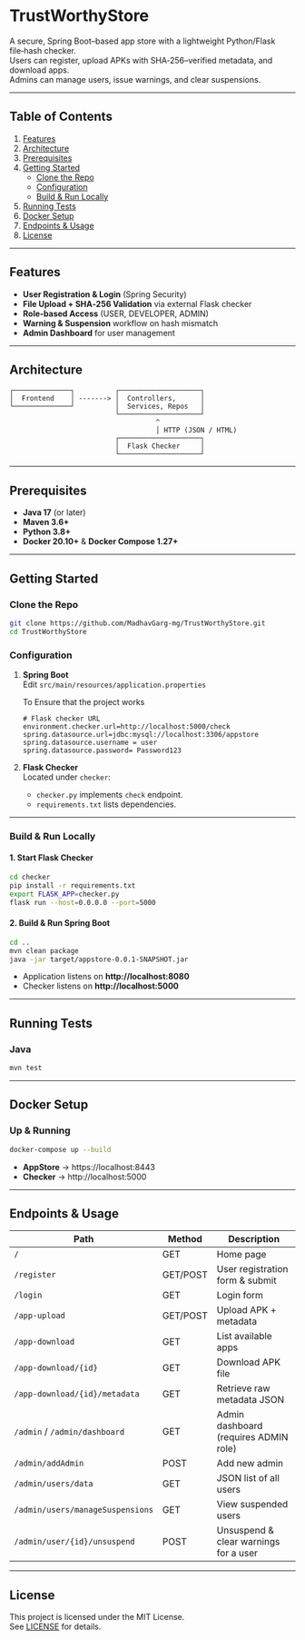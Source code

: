 # TrustWorthyStore

A secure, Spring Boot–based app store with a lightweight Python/Flask file‑hash checker.  
Users can register, upload APKs with SHA‑256–verified metadata, and download apps.  
Admins can manage users, issue warnings, and clear suspensions.

---

## Table of Contents

1. [Features](#features)
2. [Architecture](#architecture)
3. [Prerequisites](#prerequisites)
4. [Getting Started](#getting-started)
   - [Clone the Repo](#clone-the-repo)
   - [Configuration](#configuration)
   - [Build & Run Locally](#build--run-locally)
5. [Running Tests](#running-tests)
6. [Docker Setup](#docker-setup)
7. [Endpoints & Usage](#endpoints--usage)
8. [License](#license)

---

## Features

- **User Registration & Login** (Spring Security)
- **File Upload + SHA‑256 Validation** via external Flask checker
- **Role-based Access** (USER, DEVELOPER, ADMIN)
- **Warning & Suspension** workflow on hash mismatch
- **Admin Dashboard** for user management

---

## Architecture

```
┌──────────────┐          ┌────────────────────┐
│  Frontend    │ -------> │  Controllers,      │
└──────────────┘          │  Services, Repos   │
                          └────────────────────┘
                                    ^
                                    │ HTTP (JSON / HTML)
                          ┌────────────────────┐
                          │  Flask Checker     │
                          └────────────────────┘
```

---

## Prerequisites

- **Java 17** (or later)
- **Maven 3.6+**
- **Python 3.8+**
- **Docker 20.10+** & **Docker Compose 1.27+**

---

## Getting Started

### Clone the Repo

```bash
git clone https://github.com/MadhavGarg-mg/TrustWorthyStore.git
cd TrustWorthyStore
```

### Configuration

1. **Spring Boot**  
   Edit `src/main/resources/application.properties`

   To Ensure that the project works
   ```properties
   # Flask checker URL
   environment.checker.url=http://localhost:5000/check
   spring.datasource.url=jdbc:mysql://localhost:3306/appstore
   spring.datasource.username = user
   spring.datasource.password= Password123
   ```

2. **Flask Checker**  
   Located under `checker`:

    - `checker.py` implements `check` endpoint.
    - `requirements.txt` lists dependencies.

---

### Build & Run Locally

#### 1. Start Flask Checker

```bash
cd checker
pip install -r requirements.txt
export FLASK_APP=checker.py
flask run --host=0.0.0.0 --port=5000
```

#### 2. Build & Run Spring Boot

```bash
cd ..
mvn clean package
java -jar target/appstore-0.0.1-SNAPSHOT.jar
```

- Application listens on **http://localhost:8080**
- Checker listens on **http://localhost:5000**

---

## Running Tests

### Java

```bash
mvn test
```

---

## Docker Setup

### Up & Running

```bash
docker-compose up --build
```

- **AppStore** → https://localhost:8443
- **Checker** → http://localhost:5000

---

## Endpoints & Usage

| Path                          | Method | Description                                 |
| ----------------------------- | ------ | ------------------------------------------- |
| `/`                           | GET    | Home page                                   |
| `/register`                   | GET/POST | User registration form & submit          |
| `/login`                      | GET    | Login form                                  |
| `/app-upload`                 | GET/POST | Upload APK + metadata                    |
| `/app-download`               | GET    | List available apps                        |
| `/app-download/{id}`          | GET    | Download APK file                          |
| `/app-download/{id}/metadata` | GET    | Retrieve raw metadata JSON                 |
| `/admin` / `/admin/dashboard` | GET    | Admin dashboard (requires ADMIN role)      |
| `/admin/addAdmin`             | POST   | Add new admin                              |
| `/admin/users/data`           | GET    | JSON list of all users                     |
| `/admin/users/manageSuspensions` | GET | View suspended users                       |
| `/admin/user/{id}/unsuspend`  | POST   | Unsuspend & clear warnings for a user      |

---

## License

This project is licensed under the MIT License.  
See [LICENSE](LICENSE) for details.
